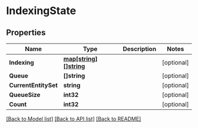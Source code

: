 # IndexingState

## Properties

Name | Type | Description | Notes
------------ | ------------- | ------------- | -------------
**Indexing** | [**map[string][]string**](array.md) |  | [optional] 
**Queue** | **[]string** |  | [optional] 
**CurrentEntitySet** | **string** |  | [optional] 
**QueueSize** | **int32** |  | [optional] 
**Count** | **int32** |  | [optional] 

[[Back to Model list]](../README.md#documentation-for-models) [[Back to API list]](../README.md#documentation-for-api-endpoints) [[Back to README]](../README.md)


